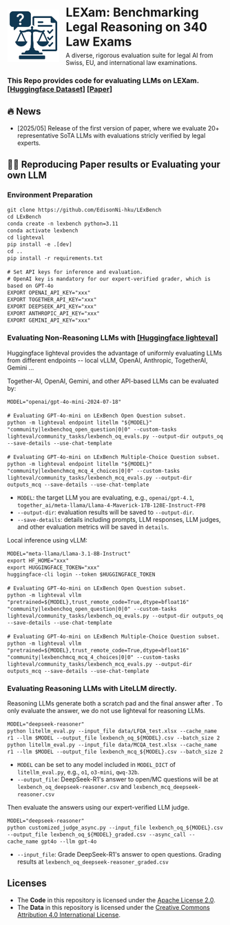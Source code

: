 <div align="center" style="display: flex; align-items: center; justify-content: center; gap: 16px;">
  <img src="pictures/logo.png" alt="LExBench Logo" width="120" style="border: none;">
  <div style="text-align: left;">
    <h1 style="margin: 0;">LEXam: Benchmarking Legal Reasoning on 340 Law Exams</h1>
    <p style="margin: 6px 0 0;">A diverse, rigorous evaluation suite for legal AI from Swiss, EU, and international law examinations.</p>
  </div>
</div>

### This Repo provides code for evaluating LLMs on LEXam. [[Huggingface Dataset]](https://huggingface.co/datasets/JingweiNi/LExBench) [[Paper]]()

## 🔥 News
- [2025/05] Release of the first version of paper, where we evaluate 20+ representative SoTA LLMs with evaluations stricly verified by legal experts.

## 🚀🔄 Reproducing Paper results or Evaluating your own LLM


### Environment Preparation
```shell
git clone https://github.com/EdisonNi-hku/LExBench
cd LExBench
conda create -n lexbench python=3.11
conda activate lexbench
cd lighteval
pip install -e .[dev]
cd ..
pip install -r requirements.txt

# Set API keys for inference and evaluation.
# OpenAI key is mandatory for our expert-verified grader, which is based on GPT-4o
EXPORT OPENAI_API_KEY="xxx"
EXPORT TOGETHER_API_KEY="xxx"
EXPORT DEEPSEEK_API_KEY="xxx"
EXPORT ANTHROPIC_API_KEY="xxx"
EXPORT GEMINI_API_KEY="xxx"
```

### Evaluating Non-Reasoning LLMs with [[Huggingface lighteval]](https://huggingface.co/docs/lighteval/index)
Huggingface lighteval provides the advantage of uniformly evaluating LLMs from different endpoints -- local vLLM, OpenAI, Anthropic, TogetherAI, Gemini ...

Together-AI, OpenAI, Gemini, and other API-based LLMs can be evaluated by:
```shell
MODEL="openai/gpt-4o-mini-2024-07-18" 

# Evaluating GPT-4o-mini on LExBench Open Question subset.
python -m lighteval endpoint litellm "${MODEL}" "community|lexbenchoq_open_question|0|0" --custom-tasks lighteval/community_tasks/lexbench_oq_evals.py --output-dir outputs_oq --save-details --use-chat-template

# Evaluating GPT-4o-mini on LExBench Multiple-Choice Question subset.
python -m lighteval endpoint litellm "${MODEL}" "community|lexbenchmcq_mcq_4_choices|0|0" --custom-tasks lighteval/community_tasks/lexbench_mcq_evals.py --output-dir outputs_mcq --save-details --use-chat-template
```
- `MODEL`: the target LLM you are evaluating, e.g., `openai/gpt-4.1`, `together_ai/meta-llama/Llama-4-Maverick-17B-128E-Instruct-FP8`
- `--output-dir`: evaluation results will be saved to `--output-dir`.
- `--save-details`: details including prompts, LLM responses, LLM judges, and other evaluation metrics will be saved in `details`.

Local inference using vLLM:
```shell
MODEL="meta-llama/Llama-3.1-8B-Instruct" 
export HF_HOME="xxx"
export HUGGINGFACE_TOKEN="xxx"
huggingface-cli login --token $HUGGINGFACE_TOKEN

# Evaluating GPT-4o-mini on LExBench Open Question subset.
python -m lighteval vllm "pretrained=${MODEL},trust_remote_code=True,dtype=bfloat16" "community|lexbenchoq_open_question|0|0" --custom-tasks lighteval/community_tasks/lexbench_oq_evals.py --output-dir outputs_oq --save-details --use-chat-template

# Evaluating GPT-4o-mini on LExBench Multiple-Choice Question subset.
python -m lighteval vllm "pretrained=${MODEL},trust_remote_code=True,dtype=bfloat16" "community|lexbenchmcq_mcq_4_choices|0|0" --custom-tasks lighteval/community_tasks/lexbench_mcq_evals.py --output-dir outputs_mcq --save-details --use-chat-template
```

### Evaluating Reasoning LLMs with LiteLLM directly.
Reasoning LLMs generate both a <think> scratch pad and the final answer after </think>. To only evaluate the answer, we do not use lighteval for reasoning LLMs.
```shell
MODEL="deepseek-reasoner"
python litellm_eval.py --input_file data/LFQA_test.xlsx --cache_name r1 --llm $MODEL --output_file lexbench_oq_${MODEL}.csv --batch_size 2
python litellm_eval.py --input_file data/MCQA_test.xlsx --cache_name r1 --llm $MODEL --output_file lexbench_mcq_${MODEL}.csv --batch_size 2
```
- `MODEL` can be set to any model included in `MODEL_DICT` of `litellm_eval.py`, e.g., `o1`, `o3-mini`, `qwq-32b`.
- `--output_file`: DeepSeek-R1's answer to open/MC questions will be at `lexbench_oq_deepseek-reasoner.csv` and `lexbench_mcq_deepseek-reasoner.csv`

Then evaluate the answers using our expert-verified LLM judge.
```shell
MODEL="deepseek-reasoner"
python customized_judge_async.py --input_file lexbench_oq_${MODEL}.csv --output_file lexbench_oq_${MODEL}_graded.csv --async_call --cache_name gpt4o --llm gpt-4o
```
- `--input_file`: Grade DeepSeek-R1's answer to open questions. Grading results at `lexbench_oq_deepseek-reasoner_graded.csv`

## Licenses

- The **Code** in this repository is licensed under the [Apache License 2.0](LICENSE).
- The **Data** in this repository is licensed under the [Creative Commons Attribution 4.0 International License](LICENSE_DATA).

